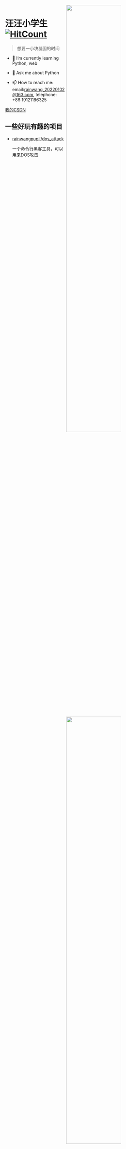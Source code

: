    <img align="right" src="https://github-readme-stats.vercel.app/api/top-langs/?username=rainwangpupil&theme=nord&layout=compact&langs_count=10&hide=jupyter%20notebook&hide_border=true&border_radius=20" width="60%"/> 

   <img align="right" src="https://github-readme-stats.vercel.app/api?username=rainwangpupil&show_icons=true&theme=nord&count_private=true&hide_border=true&border_radius=20" width="60%"/> 

  

 # 汪汪小学生 [![HitCount](https://hits.dwyl.com/rainwangpupil/rainwangpupil.svg?style=flat-square)](http://hits.dwyl.com/rainwangpupil/rainwangpupil) 

 > 想要一小块凝固的时间 

 

 - 🌱 I’m currently learning Python, web

  - 💬 Ask me about Python 

 - 📫 How to reach me: email:rainwang_20220102@163.com, telephone: +86 19121186325

 [我的CSDN](https://blog.csdn.net/Lucky_pupil)

## 一些好玩有趣的项目

- [rainwangpupil/dos_attack](https://github.com/rainwangpupil/dos_attack)

   一个命令行黑客工具，可以用来DOS攻击

